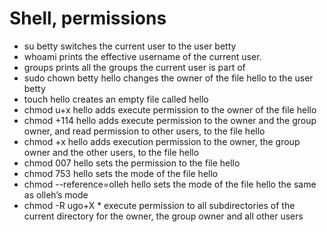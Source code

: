 # Shell, permissions

- su betty switches the current user to the user betty
- whoami prints the effective username of the current user.
- groups prints all the groups the current user is part of
- sudo chown betty hello changes the owner of the file hello to the user betty
- touch hello creates an empty file called hello
- chmod u+x hello adds execute permission to the owner of the file hello
- chmod +114 hello adds execute permission to the owner and the group owner, and read permission to other users, to the file hello
- chmod +x hello adds execution permission to the owner, the group owner and the other users, to the file hello
- chmod 007 hello sets the permission to the file hello
- chmod 753 hello sets the mode of the file hello
- chmod --reference=olleh hello sets the mode of the file hello the same as olleh’s mode
- chmod -R ugo+X * execute permission to all subdirectories of the current directory for the owner, the group owner and all other users